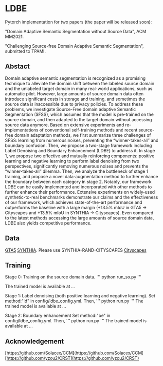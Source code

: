 # LDBE
Pytorch implementation for two papers (the paper will be released soon):

"Domain Adaptive Semantic Segmentation without Source Data", ACM MM2021.

"Challenging Source-free Domain Adaptive Semantic Segmentation", submitted to TPAMI.

## Abstact 
Domain adaptive semantic segmentation is recognized as a promising technique to alleviate the domain shift between the
labeled source domain and the unlabeled target domain in many real-world applications, such as automatic pilot. However, large
amounts of source domain data often introduce significant costs in storage and training, and sometimes the source data is inaccessible
due to privacy policies. To address these problems, we investigate Source-Free domain adaptive Semantic Segmentation (SFSS),
which assumes that the model is pre-trained on the source domain, and then adapted to the target domain without accessing source
data anymore. Based on extensive experiments and re-implementations of conventional self-training methods and recent source-free
domain adaptation methods, we first summarize three challenges of SFSS: learning from numerous noises, preventing the
“winner-takes-all” and boundary confusion. Then, we propose a two-stage framework including Label Denoising and Boundary
Enhancement (LDBE) to address it. In stage 1, we propose two effective and mutually reinforcing components: positive learning and
negative learning to perform label denoising from two perspectives, significantly removing numerous noises and prevents the
“winner-takes-all” dilemma. Then, we analyze the bottleneck of stage 1 training, and propose a novel data-augmentation method to
further enhance the boundary between each category in stage 2. Notably, our framework LDBE can be easily implemented and
incorporated with other methods to further enhance their performance. Extensive experiments on widely-used synthetic-to-real
benchmarks demonstrate our claims and the effectiveness of our framework, which achieves state-of-the-art performance and
outperforms the baseline with a large margin (+13.5% mIoU in GTA5 → Cityscapes and +13.5% mIoU in SYNTHIA → Cityscapes).
Even compared to the latest methods accessing the large amounts of source domain data, LDBE also yields competitive performance.

## Data

[GTA5](https://download.visinf.tu-darmstadt.de/data/from_games/)
[SYNTHIA](http://synthia-dataset.net/). Please use SYNTHIA-RAND-CITYSCAPES
[Cityscapes](https://www.cityscapes-dataset.com/)

## Training

Stage 0: Training on the source domain data.
'''
python run_so.py
'''

The trained model is available at ...

Stage 1: Label denoising (both positive learning and negative learning).
Set method:"ld" in config/ldbe_config.yml. Then,
'''
python run.py
'''
The trained model is available at ...

Stage 2: Boundary enhancement
Set method:"be" in config/ldbe_config.yml. Then,
'''
python run.py
'''
The trained model is available at ...

## Acknowledgement

[https://github.com/Solacex/CCM](https://github.com/Solacex/CCM)
[https://github.com/yzou2/CRST](https://github.com/yzou2/CRST)
